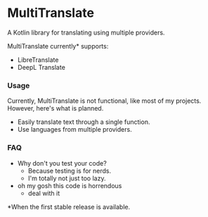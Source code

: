 # MultiTranslate

A Kotlin library for translating using multiple providers.

MultiTranslate currently* supports:
    
- LibreTranslate
- DeepL Translate

### Usage

Currently, MultiTranslate is not functional, like most of my projects.
However, here's what is planned.

- Easily translate text through a single function.
- Use languages from multiple providers.

### FAQ

- Why don't you test your code?
    - Because testing is for nerds.
    - I'm totally not just too lazy.
- oh my gosh this code is horrendous
    - deal with it


*When the first stable release is available.
